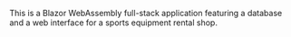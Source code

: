 This is a Blazor WebAssembly full-stack application featuring a database and a web interface for a sports equipment rental shop.
